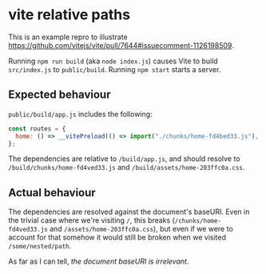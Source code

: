 # vite relative paths

This is an example repro to illustrate https://github.com/vitejs/vite/pull/7644#issuecomment-1126198509.

Running `npm run build` (aka `node index.js`) causes Vite to build `src/index.js` to `public/build`. Running `npm start` starts a server.

## Expected behaviour

`public/build/app.js` includes the following:

```js
const routes = {
  home: () => __vitePreload(() => import("./chunks/home-fd4bed33.js"), true ? ["chunks/home-fd4bed33.js","assets/home-203ffc0a.css"] : void 0)
};
```

The dependencies are relative to `/build/app.js`, and should resolve to `/build/chunks/home-fd4ved33.js` and `/build/assets/home-203ffc0a.css`.

## Actual behaviour

The dependencies are resolved against the document's baseURI. Even in the trivial case where we're visiting `/`, this breaks (`/chunks/home-fd4ved33.js` and `/assets/home-203ffc0a.css`), but even if we were to account for that somehow it would still be broken when we visited `/some/nested/path`.

As far as I can tell, _the document baseURI is irrelevant_.
